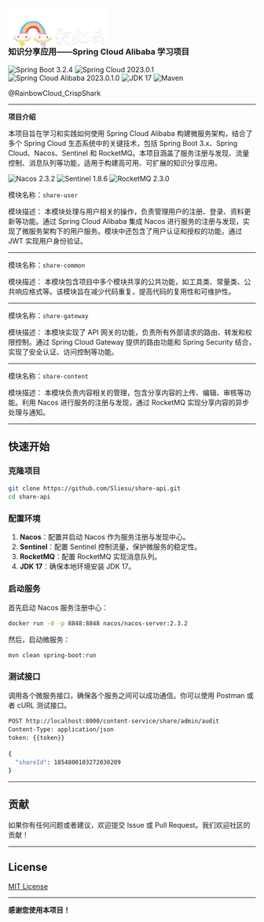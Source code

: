<img src="/doc/img/rbc-logo.png" style="width: 40%;margin-bottom: -60px" alt="RBC Logo"/>


###  知识分享应用——Spring Cloud Alibaba 学习项目

![Spring Boot 3.2.4](https://img.shields.io/badge/Spring%20Boot-3.2.4-brightgreen.svg)
![Spring Cloud 2023.0.1](https://img.shields.io/badge/Spring%20Cloud-2023.0.1-blue.svg)
![Spring Cloud Alibaba 2023.0.1.0](https://img.shields.io/badge/Spring%20Cloud%20Alibaba-2023.0.1.0-brightgreen.svg)
![JDK 17](https://img.shields.io/badge/JDK-17-brightgreen.svg)
![Maven](https://img.shields.io/badge/Maven-3.9.6-yellowgreen.svg)


@RainbowCloud_CrispShark

------

**项目介绍**

本项目旨在学习和实践如何使用 Spring Cloud Alibaba 构建微服务架构，结合了多个 Spring Cloud 生态系统中的关键技术，包括 Spring Boot 3.x、Spring Cloud、Nacos、Sentinel 和 RocketMQ。本项目涵盖了服务注册与发现、流量控制、消息队列等功能，适用于构建高可用、可扩展的知识分享应用。

![Nacos 2.3.2](https://img.shields.io/badge/Nacos-2.3.2-red.svg) ![Sentinel 1.8.6](https://img.shields.io/badge/Sentinel-1.8.6-red.svg) ![RocketMQ 2.3.0](https://img.shields.io/badge/RocketMQ-2.3.0-red.svg) 


模块名称：`share-user`

模块描述：
本模块处理与用户相关的操作，负责管理用户的注册、登录、资料更新等功能。通过 Spring Cloud Alibaba 集成 Nacos 进行服务的注册与发现，实现了微服务架构下的用户服务。模块中还包含了用户认证和授权的功能，通过 JWT 实现用户身份验证。

------

模块名称：`share-common`

模块描述：
本模块包含项目中多个模块共享的公共功能，如工具类、常量类、公共响应格式等。该模块旨在减少代码重复，提高代码的复用性和可维护性。

------

模块名称：`share-gateway`

模块描述：
本模块实现了 API 网关的功能，负责所有外部请求的路由、转发和权限控制。通过 Spring Cloud Gateway 提供的路由功能和 Spring Security 结合，实现了安全认证、访问控制等功能。

------

模块名称：`share-content`

模块描述：
本模块负责内容相关的管理，包含分享内容的上传、编辑、审核等功能。利用 Nacos 进行服务的注册与发现，通过 RocketMQ 实现分享内容的异步处理与通知。



---

## 快速开始

### 克隆项目

```bash
git clone https://github.com/Sliesu/share-api.git
cd share-api
```

### 配置环境

1. **Nacos**：配置并启动 Nacos 作为服务注册与发现中心。
2. **Sentinel**：配置 Sentinel 控制流量，保护微服务的稳定性。
3. **RocketMQ**：配置 RocketMQ 实现消息队列。
4. **JDK 17**：确保本地环境安装 JDK 17。

### 启动服务

首先启动 Nacos 服务注册中心：

```bash
docker run -d -p 8848:8848 nacos/nacos-server:2.3.2
```

然后，启动微服务：

```bash
mvn clean spring-boot:run
```

### 测试接口

调用各个微服务接口，确保各个服务之间可以成功通信。你可以使用 Postman 或者 cURL 测试接口。

```bash
POST http://localhost:8000/content-service/share/admin/audit
Content-Type: application/json
token: {{token}}

{
  "shareId": 1854800103272030209
}
```

---

## 贡献

如果你有任何问题或者建议，欢迎提交 Issue 或 Pull Request。我们欢迎社区的贡献！

---

## License

[MIT License](https://opensource.org/licenses/MIT)

---

**感谢您使用本项目！**